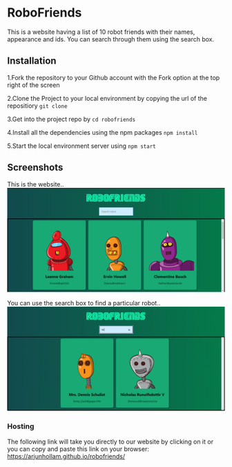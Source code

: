 # RoboFriends
This is a website having a list of 10 robot friends with their names, appearance and ids. You can search through them using the search box.

## Installation

1.Fork the repository to your Github account with the Fork option at the top right of the screen

2.Clone the Project to your local environment by copying the url of the repositiory 
`git clone`

3.Get into the project repo by 
`cd robofriends`

4.Install all the dependencies using the npm packages 
`npm install`

5.Start the local environment server using 
`npm start`

## Screenshots

This is the website..
![Home Page](/Screenshots/allrobots.png)

You can use the search box to find a particular robot..
![Filtered Robots](/Screenshots/FilteredRobots.png)

### Hosting

The following link will take you directly to our website by clicking on it or you can copy and paste this link on your browser:
https://arjunhollam.github.io/robofriends/
  
